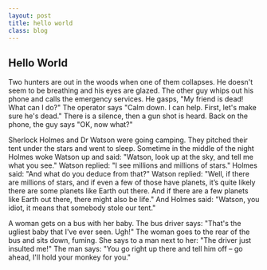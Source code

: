 ```yaml
---
layout: post
title: hello world
class: blog
---
```


## Hello World

Two hunters are out in the woods when one of them collapses. He doesn't seem to be breathing and his eyes are glazed. The other guy whips out his phone and calls the emergency services. He gasps, "My friend is dead! What can I do?" The operator says "Calm down. I can help. First, let's make sure he's dead." There is a silence, then a gun shot is heard. Back on the phone, the guy says "OK, now what?"

Sherlock Holmes and Dr Watson were going camping. They pitched their tent under the stars and went to sleep. Sometime in the middle of the night Holmes woke Watson up and said: "Watson, look up at the sky, and tell me what you see." Watson replied: "I see millions and millions of stars." Holmes said: "And what do you deduce from that?" Watson replied: "Well, if there are millions of stars, and if even a few of those have planets, it’s quite likely there are some planets like Earth out there. And if there are a few planets like Earth out there, there might also be life." And Holmes said: "Watson, you idiot, it means that somebody stole our tent."

A woman gets on a bus with her baby. The bus driver says: "That's the ugliest baby that I've ever seen. Ugh!" The woman goes to the rear of the bus and sits down, fuming. She says to a man next to her: "The driver just insulted me!" The man says: "You go right up there and tell him off – go ahead, I'll hold your monkey for you."